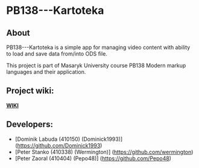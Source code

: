 # PB138---Kartoteka

## About

PB138---Kartoteka is a simple app for managing video content with ability to load and save data from/into ODS file.

This project is part of Masaryk University course PB138 Modern markup languages and their application.

## Project wiki:
 <a href="https://github.com/wermington/PB138---Kartoteka/wiki"><strong>WIKI</strong></a>

## Developers:

  * [Dominik Labuda (410150) (Dominick1993)] (https://github.com/Dominick1993)
  * [Peter Stanko (410338) (Wermington)] (https://github.com/wermington)
  * [Peter Zaoral (410404) (Pepo48)] (https://github.com/Pepo48)
